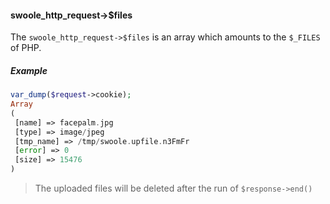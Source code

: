 

#### swoole_http_request->$files

The `swoole_http_request->$files` is an array which amounts to the `$_FILES` of PHP.

##### Example

```php
var_dump($request->cookie);
Array
(
 [name] => facepalm.jpg
 [type] => image/jpeg
 [tmp_name] => /tmp/swoole.upfile.n3FmFr
 [error] => 0
 [size] => 15476
)
```
> The uploaded files will be deleted after the run of `$response->end()`
